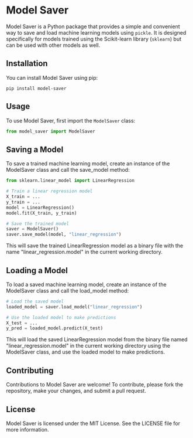 # Model Saver

Model Saver is a Python package that provides a simple and convenient way to save and load machine learning models using `pickle`. It is designed specifically for models trained using the Scikit-learn library (`sklearn`) but can be used with other models as well.

## Installation

You can install Model Saver using pip:

```
pip install model-saver
```

## Usage

To use Model Saver, first import the `ModelSaver` class:

```python
from model_saver import ModelSaver
```

## Saving a Model
To save a trained machine learning model, create an instance of the ModelSaver class and call the save_model method:

```python
from sklearn.linear_model import LinearRegression

# Train a linear regression model
X_train = ...
y_train = ...
model = LinearRegression()
model.fit(X_train, y_train)

# Save the trained model
saver = ModelSaver()
saver.save_model(model, "linear_regression")
```

This will save the trained LinearRegression model as a binary file with the name "linear_regression.model" in the current working directory.

## Loading a Model

To load a saved machine learning model, create an instance of the ModelSaver class and call the load_model method:

```python
# Load the saved model
loaded_model = saver.load_model("linear_regression")

# Use the loaded model to make predictions
X_test = ...
y_pred = loaded_model.predict(X_test)
```

This will load the saved LinearRegression model from the binary file named "linear_regression.model" in the current working directory using the ModelSaver class, and use the loaded model to make predictions.

## Contributing
Contributions to Model Saver are welcome! To contribute, please fork the repository, make your changes, and submit a pull request.

## License
Model Saver is licensed under the MIT License. See the LICENSE file for more information.
